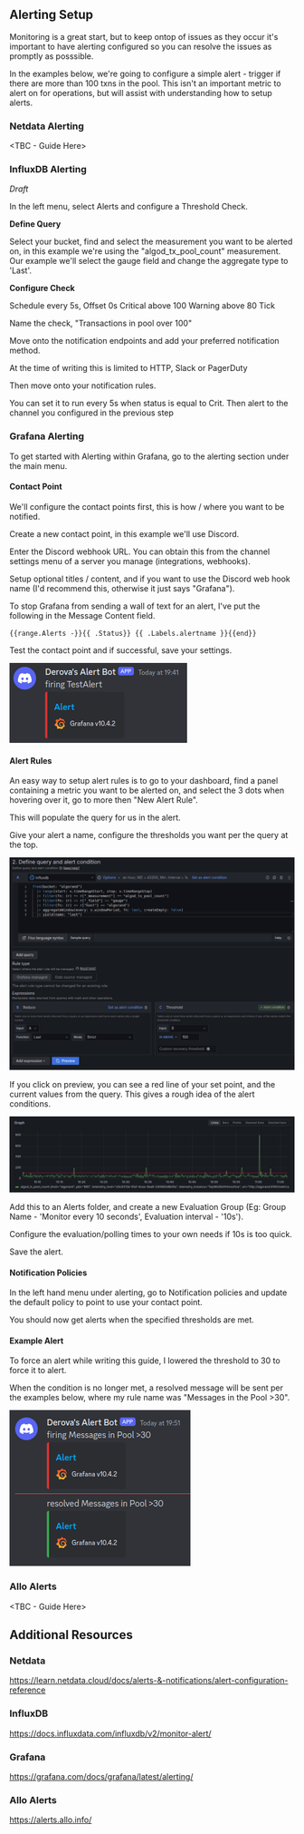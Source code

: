 ## Alerting Setup

Monitoring is a great start, but to keep ontop of issues as they occur it's important to have alerting configured so you can resolve the issues as promptly as posssible.

In the examples below, we're going to configure a simple alert - trigger if there are more than 100 txns in the pool.
This isn't an important metric to alert on for operations, but will assist with understanding how to setup alerts.

### Netdata Alerting

<TBC - Guide Here>

### InfluxDB Alerting

*Draft*

In the left menu, select Alerts and configure a Threshold Check.

<strong>Define Query</strong>

Select your bucket, find and select the measurement you want to be alerted on, in this example we're using the "algod_tx_pool_count" measurement.
Our example we'll select the gauge field and change the aggregate type to 'Last'.

<strong>Configure Check</strong>

Schedule every 5s, Offset 0s
Critical above 100
Warning above 80
Tick

Name the check, "Transactions in pool over 100"

Move onto the notification endpoints and add your preferred notification method.

At the time of writing this is limited to HTTP, Slack or PagerDuty

Then move onto your notification rules.

You can set it to run every 5s when status is equal to Crit. Then alert to the channel you configured in the previous step


### Grafana Alerting

To get started with Alerting within Grafana, go to the alerting section under the main menu.

#### Contact Point

We'll configure the contact points first, this is how / where you want to be notified.

Create a new contact point, in this example we'll use Discord.

Enter the Discord webhook URL. You can obtain this from the channel settings menu of a server you manage (integrations, webhooks).

Setup optional titles / content, and if you want to use the Discord web hook name (I'd recommend this, otherwise it just says "Grafana").

To stop Grafana from sending a wall of text for an alert, I've put the following in the Message Content field.

```
{{range.Alerts -}}{{ .Status}} {{ .Labels.alertname }}{{end}}
```

Test the contact point and if successful, save your settings.

![Grafana_Test](images/grafana_test_alert.png)

#### Alert Rules

An easy way to setup alert rules is to go to your dashboard, find a panel containing a metric you want to be alerted on, and select the 3 dots when hovering over it, go to more then "New Alert Rule".

This will populate the query for us in the alert.

Give your alert a name, configure the thresholds you want per the query at the top.

![Grafana_Example](images/grafana_alert_1.png)

If you click on preview, you can see a red line of your set point, and the current values from the query. This gives a rough idea of the alert conditions.

![Grafana_Preview](images/grafana_alert_preview.png)

Add this to an Alerts folder, and create a new Evaluation Group (Eg: Group Name - 'Monitor every 10 seconds', Evaluation interval - '10s').

Configure the evaluation/polling times to your own needs if 10s is too quick.

Save the alert.

#### Notification Policies

In the left hand menu under alerting, go to Notification policies and update the default policy to point to use your contact point.

You should now get alerts when the specified thresholds are met.

#### Example Alert

To force an alert while writing this guide, I lowered the threshold to 30 to force it to alert.

When the condition is no longer met, a resolved message will be sent per the examples below, where my rule name was "Messages in the Pool >30".

![Grafana_Resolved](images/grafana_discord_resolved.png)

### Allo Alerts

<TBC - Guide Here>



## Additional Resources

### Netdata
https://learn.netdata.cloud/docs/alerts-&-notifications/alert-configuration-reference

### InfluxDB
https://docs.influxdata.com/influxdb/v2/monitor-alert/

### Grafana
https://grafana.com/docs/grafana/latest/alerting/

### Allo Alerts
https://alerts.allo.info/
